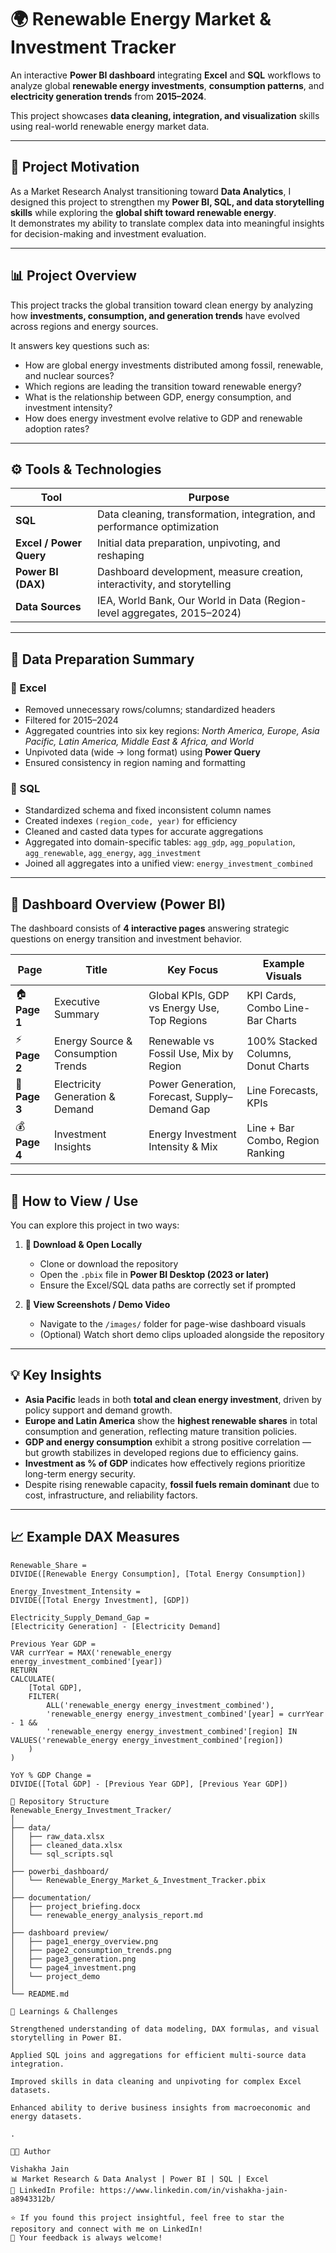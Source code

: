 # 🌍 Renewable Energy Market & Investment Tracker

An interactive **Power BI dashboard** integrating **Excel** and **SQL** workflows to analyze global **renewable energy investments**, **consumption patterns**, and **electricity generation trends** from **2015–2024**.  

This project showcases **data cleaning, integration, and visualization** skills using real-world renewable energy market data.

---

## 🎯 Project Motivation

As a Market Research Analyst transitioning toward **Data Analytics**, I designed this project to strengthen my **Power BI, SQL, and data storytelling skills** while exploring the **global shift toward renewable energy**.  
It demonstrates my ability to translate complex data into meaningful insights for decision-making and investment evaluation.

---

## 📊 Project Overview

This project tracks the global transition toward clean energy by analyzing how **investments, consumption, and generation trends** have evolved across regions and energy sources.

It answers key questions such as:

- How are global energy investments distributed among fossil, renewable, and nuclear sources?  
- Which regions are leading the transition toward renewable energy?  
- What is the relationship between GDP, energy consumption, and investment intensity?  
- How does energy investment evolve relative to GDP and renewable adoption rates?

---

## ⚙️ Tools & Technologies

| Tool | Purpose |
|------|----------|
| **SQL** | Data cleaning, transformation, integration, and performance optimization |
| **Excel / Power Query** | Initial data preparation, unpivoting, and reshaping |
| **Power BI (DAX)** | Dashboard development, measure creation, interactivity, and storytelling |
| **Data Sources** | IEA, World Bank, Our World in Data (Region-level aggregates, 2015–2024) |

---

## 🧹 Data Preparation Summary

### 🔸 Excel
- Removed unnecessary rows/columns; standardized headers  
- Filtered for 2015–2024  
- Aggregated countries into six key regions: *North America, Europe, Asia Pacific, Latin America, Middle East & Africa, and World*  
- Unpivoted data (wide → long format) using **Power Query**  
- Ensured consistency in region naming and formatting  

### 🔸 SQL
- Standardized schema and fixed inconsistent column names  
- Created indexes `(region_code, year)` for efficiency  
- Cleaned and casted data types for accurate aggregations  
- Aggregated into domain-specific tables: `agg_gdp`, `agg_population`, `agg_renewable`, `agg_energy`, `agg_investment`  
- Joined all aggregates into a unified view: `energy_investment_combined`  

---

## 🧠 Dashboard Overview (Power BI)

The dashboard consists of **4 interactive pages** answering strategic questions on energy transition and investment behavior.

| Page | Title | Key Focus | Example Visuals |
|------|--------|------------|----------------|
| 🏠 **Page 1** | Executive Summary | Global KPIs, GDP vs Energy Use, Top Regions | KPI Cards, Combo Line-Bar Charts |
| ⚡ **Page 2** | Energy Source & Consumption Trends | Renewable vs Fossil Use, Mix by Region | 100% Stacked Columns, Donut Charts |
| 🔋 **Page 3** | Electricity Generation & Demand | Power Generation, Forecast, Supply–Demand Gap | Line Forecasts, KPIs |
| 💰 **Page 4** | Investment Insights | Energy Investment Intensity & Mix | Line + Bar Combo, Region Ranking |

---

## 🧭 How to View / Use

You can explore this project in two ways:

1. **📁 Download & Open Locally**  
   - Clone or download the repository  
   - Open the `.pbix` file in **Power BI Desktop (2023 or later)**  
   - Ensure the Excel/SQL data paths are correctly set if prompted  

2. **📸 View Screenshots / Demo Video**  
   - Navigate to the `/images/` folder for page-wise dashboard visuals  
   - (Optional) Watch short demo clips uploaded alongside the repository

---

## 💡 Key Insights

- **Asia Pacific** leads in both **total and clean energy investment**, driven by policy support and demand growth.  
- **Europe and Latin America** show the **highest renewable shares** in total consumption and generation, reflecting mature transition policies.  
- **GDP and energy consumption** exhibit a strong positive correlation — but growth stabilizes in developed regions due to efficiency gains.  
- **Investment as % of GDP** indicates how effectively regions prioritize long-term energy security.  
- Despite rising renewable capacity, **fossil fuels remain dominant** due to cost, infrastructure, and reliability factors.

---

## 📈 Example DAX Measures

```DAX
Renewable_Share = 
DIVIDE([Renewable Energy Consumption], [Total Energy Consumption])

Energy_Investment_Intensity = 
DIVIDE([Total Energy Investment], [GDP])

Electricity_Supply_Demand_Gap = 
[Electricity Generation] - [Electricity Demand]

Previous Year GDP = 
VAR currYear = MAX('renewable_energy energy_investment_combined'[year])
RETURN
CALCULATE(
    [Total GDP],
    FILTER(
        ALL('renewable_energy energy_investment_combined'),
        'renewable_energy energy_investment_combined'[year] = currYear - 1 &&
        'renewable_energy energy_investment_combined'[region] IN VALUES('renewable_energy energy_investment_combined'[region])
    )
)

YoY % GDP Change = 
DIVIDE([Total GDP] - [Previous Year GDP], [Previous Year GDP])

📂 Repository Structure
Renewable_Energy_Investment_Tracker/
│
├── data/
│   ├── raw_data.xlsx
│   ├── cleaned_data.xlsx
│   └── sql_scripts.sql
│
├── powerbi_dashboard/
│   └── Renewable_Energy_Market_&_Investment_Tracker.pbix
│
├── documentation/
│   ├── project_briefing.docx
│   └── renewable_energy_analysis_report.md
│
├── dashboard preview/
│   ├── page1_energy_overview.png
│   ├── page2_consumption_trends.png
│   ├── page3_generation.png
│   └── page4_investment.png
│   └── project_demo
│
└── README.md

🧠 Learnings & Challenges

Strengthened understanding of data modeling, DAX formulas, and visual storytelling in Power BI.

Applied SQL joins and aggregations for efficient multi-source data integration.

Improved skills in data cleaning and unpivoting for complex Excel datasets.

Enhanced ability to derive business insights from macroeconomic and energy datasets.

.

👩‍💻 Author

Vishakha Jain
📊 Market Research & Data Analyst | Power BI | SQL | Excel
🔗 LinkedIn Profile: https://www.linkedin.com/in/vishakha-jain-a8943312b/

⭐ If you found this project insightful, feel free to star the repository and connect with me on LinkedIn!
🖤 Your feedback is always welcome!